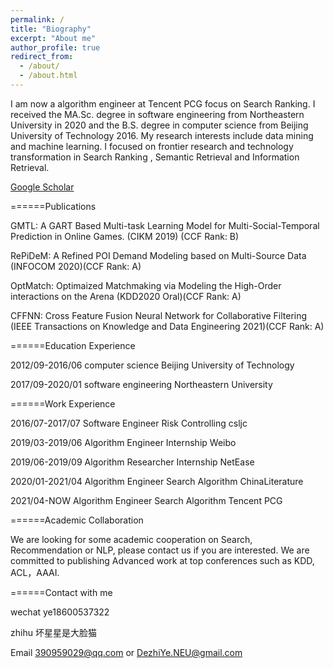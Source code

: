 ```yaml
---
permalink: /
title: "Biography"
excerpt: "About me"
author_profile: true
redirect_from: 
  - /about/
  - /about.html
---
```


I am now a algorithm engineer at Tencent PCG focus on Search Ranking. I received the MA.Sc. degree in software engineering from Northeastern University in 2020 and the B.S. degree in computer science from Beijing University of Technology 2016. My research interests include data mining and machine learning. I focused on frontier research and technology transformation in Search Ranking , Semantic Retrieval and Information Retrieval.


[Google Scholar](https://scholar.google.com/citations?hl=zh-CN&user=0DRNbaIAAAAJ)

======Publications

GMTL: A GART Based Multi-task Learning Model for Multi-Social-Temporal Prediction in Online Games.  (CIKM 2019) (CCF Rank: B)

RePiDeM: A Refined POI Demand Modeling based on Multi-Source Data (INFOCOM 2020)(CCF Rank: A)

OptMatch: Optimaized Matchmaking via Modeling the High-Order interactions on the Arena (KDD2020 Oral)(CCF Rank: A)

CFFNN: Cross Feature Fusion Neural Network for Collaborative Filtering (IEEE Transactions on Knowledge and Data Engineering 2021)(CCF Rank: A)


======Education Experience

2012/09-2016/06  computer science      Beijing University of Technology  

2017/09-2020/01  software engineering  Northeastern University


======Work Experience

2016/07-2017/07  Software Engineer       Risk Controlling         csljc 

2019/03-2019/06  Algorithm Engineer         Internship           Weibo 

2019/06-2019/09  Algorithm Researcher       Internship          NetEase 

2020/01-2021/04  Algorithm Engineer       Search Algorithm      ChinaLiterature

2021/04-NOW      Algorithm Engineer       Search Algorithm      Tencent PCG

======Academic Collaboration

We are looking for some academic cooperation on Search, Recommendation or NLP, please contact us if you are interested. We are committed to publishing Advanced work at top conferences such as KDD, ACL，AAAI.

======Contact with me

wechat  ye18600537322

zhihu  坏星星是大脸猫

Email 390959029@qq.com or DezhiYe.NEU@gmail.com
